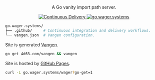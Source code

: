 <p align="center">
  A Go vanity import path server.
</p>

<p align="center">
  <a href="https://github.com/wager/go.wager.systems/actions/workflows/cd.yaml">
    <img
      src="https://github.com/wager/wager/workflows/cd/badge.svg?branch=main"
      alt="Continuous Delivery"
    />
  </a>
  <a href="https://go.wager.systems">
    <img
      src="https://img.shields.io/badge/go get-go.wager.systems-informational"
      alt="go.wager.systems"
    />
  </a>
</p>

```bash
go.wager.systems/
├── .github/     # Continuous integration and delivery workflows.
└── vangen.json  # Vangen configuration.
```

Site is generated [Vangen].

```bash
go get 4d63.com/vangen && vangen
```

Site is hosted by [GitHub Pages].

```bash
curl -L go.wager.systems/wager?go-get=1
```

[GitHub Pages]: 
  https://go.wager.systems
[Vangen]: 
  https://github.com/leighmcculloch/vangen
